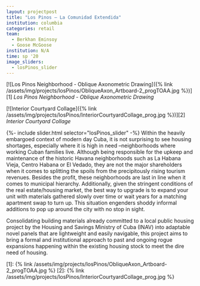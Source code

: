 ```yaml
---
layout: projectpost
title: "Los Pinos – La Comunidad Extendida"
institution: columbia
categories: retail
team:
  - Berkhan Eminsoy
  - Goose McGoose
institution: N/A
time: sp '20
image_sliders:
  - losPinos_slider
---
```

[![Los Pinos Neighborhood - Oblique Axonometric Drawing]({% link /assets/img/projects/losPinos/ObliqueAxon_Artboard-2_progTOAA.jpg %})][1]
*Los Pinos Neighborhood - Oblique Axonometric Drawing*

[![Interior Courtyard Collage]({% link /assets/img/projects/losPinos/InteriorCourtyardCollage_prog.jpg %})][2]
*Interior Courtyard Collage*

<!-- excerpt-start -->
{%- include slider.html selector="losPinos_slider" -%}
Within the heavily embargoed context of modern day Cuba, it is not surprising to see housing shortages, especially where it is high in need –neighborhoods where working Cuban families live. Although being responsible for the upkeep and maintenance of the historic Havana neighborhoods such as La Habana Vieja, Centro Habana or El Vedado, they are not the major shareholders when it comes to splitting the spoils from the precipitously rising tourism revenues. Besides the profit, these neighborhoods are last in line when it comes to municipal hierarchy. Additionally, given the stringent conditions of the real estate/housing market, the best way to upgrade is to expand your unit with materials gathered slowly over time or wait years for a matching apartment swap to turn up. This situation engenders shoddy informal additions to pop up around the city with no stop in sight.
<!-- excerpt-end -->

Consolidating building materials already committed to a local public housing project by the Housing and Savings Ministry of Cuba (INAV) into adaptable novel panels that are lightweight and easily navigable, this project aims to bring a formal and institutional approach to past and ongoing rogue expansions happening within the existing housing stock to meet the dire need of housing.

[1]: {% link /assets/img/projects/losPinos/ObliqueAxon_Artboard-2_progTOAA.jpg %}
[2]: {% link /assets/img/projects/losPinos/InteriorCourtyardCollage_prog.jpg %}
